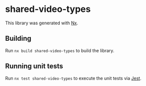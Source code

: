 # shared-video-types

This library was generated with [Nx](https://nx.dev).

## Building

Run `nx build shared-video-types` to build the library.

## Running unit tests

Run `nx test shared-video-types` to execute the unit tests via [Jest](https://jestjs.io).
